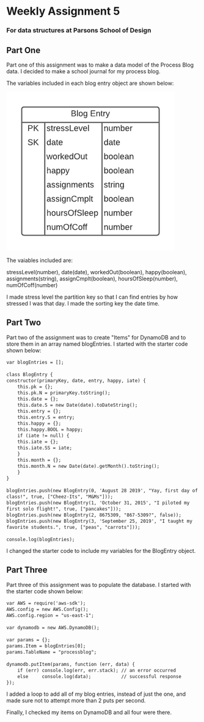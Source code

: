 # Weekly Assignment 5
### For data structures at Parsons School of Design

## Part One
Part one of this assignment was to make a data model of the Process Blog data. I decided to make a school journal for my process blog. 

The variables included in each blog entry object are shown below:

![](ProcessBlogPlan.png)

The vaiables included are:

stressLevel(number), date(date), workedOut(boolean), happy(boolean), assignments(string), assignCmplt(boolean), hoursOfSleep(number), numOfCoff(number)

I made stress level the partition key so that I can find entries by how stressed I was that day. I made the sorting key the date time. 

## Part Two
Part two of the assignment was to create "Items" for DynamoDB and to store them in an array named blogEntries. I started with the starter code shown below:

    var blogEntries = [];

    class BlogEntry {
    constructor(primaryKey, date, entry, happy, iate) {
        this.pk = {};
        this.pk.N = primaryKey.toString();
        this.date = {}; 
        this.date.S = new Date(date).toDateString();
        this.entry = {};
        this.entry.S = entry;
        this.happy = {};
        this.happy.BOOL = happy; 
        if (iate != null) {
        this.iate = {};
        this.iate.SS = iate; 
        }
        this.month = {};
        this.month.N = new Date(date).getMonth().toString();
        }
    }

    blogEntries.push(new BlogEntry(0, 'August 28 2019', "Yay, first day of class!", true, ["Cheez-Its", "M&Ms"]));
    blogEntries.push(new BlogEntry(1, 'October 31, 2015', "I piloted my first solo flight!", true, ["pancakes"]));
    blogEntries.push(new BlogEntry(2, 8675309, "867-5309?", false));
    blogEntries.push(new BlogEntry(3, 'September 25, 2019', "I taught my favorite students.", true, ["peas", "carrots"]));

    console.log(blogEntries);
 
 I changed the starter code to include my variables for the BlogEntry object.
 
 ## Part Three
 Part three of this assignment was to populate the database. I started with the starter code shown below:
 
    var AWS = require('aws-sdk');
    AWS.config = new AWS.Config();
    AWS.config.region = "us-east-1";

    var dynamodb = new AWS.DynamoDB();

    var params = {};
    params.Item = blogEntries[0]; 
    params.TableName = "processblog";

    dynamodb.putItem(params, function (err, data) {
        if (err) console.log(err, err.stack); // an error occurred
        else     console.log(data);           // successful response
    });
   
I added a loop to add all of my blog entries, instead of just the one, and made sure not to attempt more than 2 puts per second.

Finally, I checked my items on DynamoDB and all four were there.
